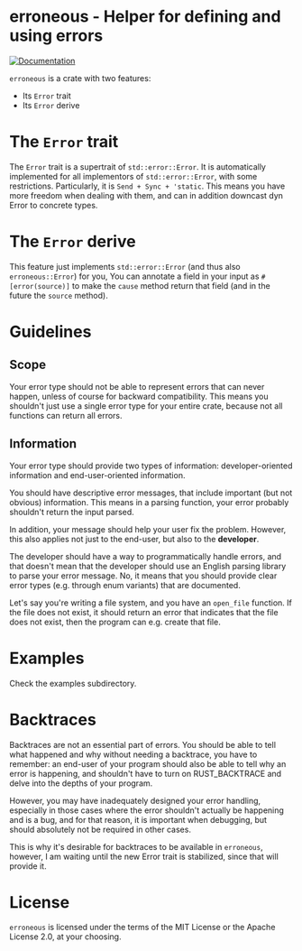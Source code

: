 # erroneous - Helper for defining and using errors

[![Documentation](https://img.shields.io/readthedocs/pip.svg)](docs.rs/erroneous)

`erroneous` is a crate with two features:
- Its `Error` trait
- Its `Error` derive

# The `Error` trait
The `Error` trait is a supertrait of `std::error::Error`.
It is automatically implemented for all implementors of `std::error::Error`,
with some restrictions.
Particularly, it is `Send + Sync + 'static`. This means you have
more freedom when dealing with them, and can in addition downcast dyn Error
to concrete types.

# The `Error` derive
This feature just implements `std::error::Error` (and thus also `erroneous::Error`) for you,
You can annotate a field in your input as `#[error(source)]` to make the `cause` method
return that field (and in the future the `source` method).

# Guidelines

## Scope
Your error type should not be able to represent errors that can
never happen, unless of course for backward compatibility.
This means you shouldn't just use a single error type for your entire crate,
because not all functions can return all errors.

## Information
Your error type should provide two types of information: developer-oriented
information and end-user-oriented information.

You should have descriptive error messages, that include important (but not obvious)
information. This means in a parsing function, your error probably shouldn't return
the input parsed.

In addition, your message should help your user fix the problem.
However, this also applies not just to the end-user, but also to the **developer**.

The developer should have a way to programmatically handle errors, and that doesn't
mean that the developer should use an English parsing library to parse your error
message. No, it means that you should provide clear error types (e.g. through enum variants)
that are documented.

Let's say you're writing a file system, and you have an `open_file` function.
If the file does not exist, it should return an error that indicates that the
file does not exist, then the program can e.g. create that file.

# Examples

Check the examples subdirectory.

# Backtraces

Backtraces are not an essential part of errors. You should be able to tell
what happened and why without needing a backtrace, you have to remember:
an end-user of your program should also be able to tell why an error is happening,
and shouldn't have to turn on RUST_BACKTRACE and delve into the depths of your program.

However, you may have inadequately designed your error handling, especially in those
cases where the error shouldn't actually be happening and is a bug, and for that reason,
it is important when debugging, but should absolutely not be required in other cases.

This is why it's desirable for backtraces to be available in `erroneous`, however,
I am waiting until the new Error trait is stabilized, since that will provide it.

# License

`erroneous` is licensed under the terms of the MIT License or the Apache License
2.0, at your choosing.
